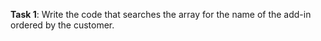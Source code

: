 **Task 1**: Write the code that searches the array for the name of the add-in ordered by the customer.
